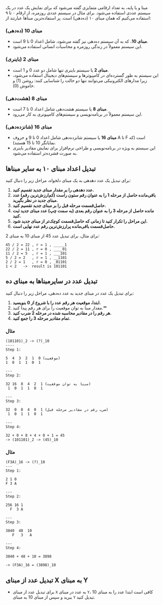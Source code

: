
مبنا و یا پایه، به تعداد ارقامی متمایزی گفته می‌شود که برای نمایش یک عدد در یک سیستم عددی استفاده می‌شود. برای مثال در سیستم عددی روزمره، از ارقام ۰ تا ۹ استفاده می‌کنیم که همان مبنای ۱۰ (ده‌دهی) است. پر استفاده‌ترین مبناها عبارتند از:

### مبنای 10 (ده‌دهی)

- **مبنای 10**، که به آن سیستم ده‌دهی نیز گفته می‌شود، شامل اعداد 0 تا 9 است.
- این سیستم معمولاً در زندگی روزمره و محاسبات انسانی استفاده می‌شود.

### مبنای 2 (باینری)

- **مبنای 2** یا سیستم باینری تنها شامل دو عدد 0 و 1 است.
- این سیستم به طور گسترده‌ای در کامپیوترها و سیستم‌های دیجیتال استفاده می‌شود، زیرا مدارهای الکترونیکی می‌توانند تنها دو حالت را شناسایی کنند: روشن (1) و خاموش (0).

### مبنای 8 (هشت‌دهی)

- **مبنای 8** یا سیستم هشت‌دهی شامل اعداد 0 تا 7 است.
- این سیستم معمولاً در برنامه‌نویسی و سیستم‌های کامپیوتری به کار می‌رود.

### مبنای 16 (شانزده‌دهی)

- **مبنای 16** یا سیستم شانزده‌دهی شامل اعداد 0 تا 9 و حروف A تا F است (که نمایانگر 10 تا 15 هستند).
- این سیستم به ویژه در برنامه‌نویسی و طراحی نرم‌افزار برای نمایش مقادیر باینری به صورت فشرده‌تر استفاده می‌شود.

## تبدیل اعداد مبنای ۱۰ به سایر مبناها

برای تبدیل یک عدد دهدهی به یک مبنای دلخواه، مراحل زیر را دنبال کنید:

1. **عدد دهدهی را بر مقدار مبنای جدید تقسیم کنید.**
2. **باقی‌مانده حاصل از مرحله 1 را به عنوان رقم ستون راست (کم‌ارزش‌ترین رقم) عدد مبنای جدید در نظر بگیرید.**
3. **حاصل‌قسمت مرحله قبل را بر مبنای جدید تقسیم کنید.**
4. **مانده حاصل از مرحله 3 را به عنوان رقم بعدی (به سمت چپ) عدد مبنای جدید ثبت کنید.**
5. **این مراحل را تکرار کنید تا زمانی که حاصل‌قسمت کوچک‌تر از مبنای جدید شود.**
6. **حاصل‌قسمت باقی‌مانده پرارزش‌ترین رقم عدد نهایی است.**

برای مثال، برای تبدیل عدد 45 از مبنای 10 به مبنای 2:

```
45 / 2 = 22 , r = 1 , _____1
22 / 2 = 11 , r = 0 , ____01
11 / 2 = 5  , r = 1 , ___101
5 / 2 = 2   , r = 1 , __1101
2 / 2 = 1   , r = 0 , _01101
1 < 2   ->  result is 101101
```

## تبدیل عدد در سایرمبناها به مبنای ده

برای تبدیل یک عدد در مبنای جدید به عدد ده‌دهی، مراحل زیر را دنبال کنید:

1. **ابتدا، موقعیت هر رقم عدد را با شروع از 0 بنویسید.**
2. مقدار مبنا به توان موقعیت را برای هر رقم پیدا کنید.**
3. **هر رقم را در مقادیر محاسبه شده در مرحله 2 ضرب کنید.**
4. **تمام مقادیر مرحله 3 را جمع کنید.**

### مثال

```
(101101)_2 -> (?)_10
----
Step 1:

5  4  3  2  1  0 (موقعیت)
1  0  1  1  0  1

---
Step 2:

32 16  8  4  2  1 (مبنا به توان موقعیت)
 1  0  1  1  0  1

---
Step 3:

32  0  8  4  0  1 (ضرب رقم در مقادیر مرحله قبل)
 1  0  1  1  0  1

---
Step 4:

32 + 0 + 8 + 4 + 0 + 1 = 45
-> (101101)_2 -> (45)_10

```

### مثال

```
(F3A)_16 -> (?)_10
---
Step 1:

2 1 0
F 3 A

---
Step 2:

256 16 1
  F  3 A

---
Step 3:

3840  48  10
   F   3   A

---
Step 4:

3840 + 48 + 10 = 3898

-> (F3A)_16 = (3898)_10
```

## تبدیل عدد از مبنای X به مبنای Y

- برای تبدیل عدد از مبنای `X` به عدد در مبنای `Y`، کافی است ابتدا عدد را به مبنای 10 ببرید و سپس از مبنای 10 به مبنای `Y` تبدیل کنید.